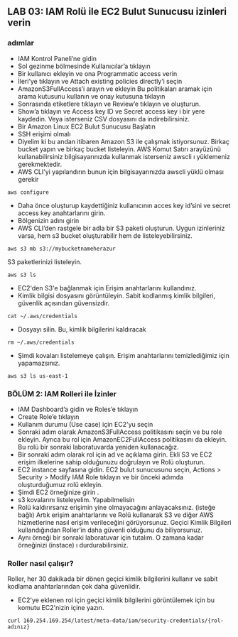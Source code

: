 ## LAB 03: IAM Rolü ile EC2 Bulut Sunucusu izinleri verin

### adımlar

*   IAM Kontrol Paneli’ne gidin
*   Sol gezinme bölmesinde Kullanıcılar’a tıklayın
*   Bir kullanıcı ekleyin ve ona Programmatic access verin
*   İleri’ye tıklayın ve Attach existing policies directly’i seçin
*   AmazonS3FullAccess’i arayın ve ekleyin Bu politikaları aramak için arama kutusunu kullanın ve onay kutusuna tıklayın
*   Sonrasında etiketlere tıklayın ve Review’e tıklayın ve oluşturun.
*   Show’a tıklayın ve Access key ID ve Secret access key i bir yere kaydedin. Veya isterseniz CSV dosyasını da indirebilirsiniz.
*   Bir Amazon Linux EC2 Bulut Sunucusu Başlatın
*   SSH erişimi olmalı
*   Diyelim ki bu andan itibaren Amazon S3 ile çalışmak istiyorsunuz. Birkaç bucket yapın ve birkaç bucket listeleyin. AWS Komut Satırı arayüzünü kullanabilirsiniz bilgisayarınızda kullanmak isterseniz awscli ı yüklemeniz gerekmektedir.
*   AWS CLI’yi yapılandırın bunun için bilgisayarınızda awscli yüklü olması gerekir

```
aws configure
```
*   Daha önce oluşturup kaydettiğiniz kullanıcının acces key id’sini ve secret access key anahtarlarını girin.
*   Bölgenizin adını girin
*   AWS CLI’den rastgele bir adla bir S3 paketi oluşturun. Uygun izinleriniz varsa, hem s3 bucket oluşturabilir hem de listeleyebilirsiniz.

```
aws s3 mb s3://mybucketnameherazur
```
S3 paketlerinizi listeleyin.

```
aws s3 ls
```
*   EC2'den S3'e bağlanmak için Erişim anahtarlarını kullandınız.
*   Kimlik bilgisi dosyasını görüntüleyin. Sabit kodlanmış kimlik bilgileri, güvenlik açısından güvensizdir.

```
cat ~/.aws/credentials
```
*   Dosyayı silin. Bu, kimlik bilgilerini kaldıracak

```
rm ~/.aws/credentials
```
*   Şimdi kovaları listelemeye çalışın. Erişim anahtarlarını temizlediğimiz için yapamazsınız.

```
aws s3 ls us-east-1
```
### BÖLÜM 2: IAM Rolleri ile İzinler

*   IAM Dashboard’a gidin ve Roles’e tıklayın
*   Create Role’e tıklayın
*   Kullanım durumu (Use case) için EC2'yu seçin
*   Sonraki adım olarak AmazonS3FullAccess politikasını seçin ve bu role ekleyin. Ayrıca bu rol için AmazonEC2FullAccess politikasını da ekleyin. Bu rolü bir sonraki laboratuvarda yeniden kullanacağız.
*   Bir sonraki adım olarak rol için ad ve açıklama girin. Ekli S3 ve EC2 erişim ilkelerine sahip olduğunuzu doğrulayın ve Rolü oluşturun.
*   EC2 instance sayfasına gidin. EC2 bulut sunucusunu seçin, Actions > Security > Modify IAM Role tıklayın ve bir önceki adımda oluşturduğumuz rolü ekleyin.
*   Şimdi EC2 örneğinize girin .
*   s3 kovalarını listeleyelim. Yapabilmelisin
*   Rolü kaldırırsanız erişimin yine olmayacağını anlayacaksınız. (isteğe bağlı) Artık erişim anahtarlarını ve Rolü kullanarak S3 ve diğer AWS hizmetlerine nasıl erişim verileceğini görüyorsunuz. Geçici Kimlik Bilgileri kullandığından Roller’in daha güvenli olduğunu da biliyorsunuz.
*   Aynı örneği bir sonraki laboratuvar için tutalım. O zamana kadar örneğinizi (instace) ı durdurabilirsiniz.

### Roller nasıl çalışır?

Roller, her 30 dakikada bir dönen geçici kimlik bilgilerini kullanır ve sabit kodlama anahtarlarından çok daha güvenlidir.

*   EC2'ye eklenen rol için geçici kimlik bilgilerini görüntülemek için bu komutu EC2'nizin içine yazın.

```
curl 169.254.169.254/latest/meta-data/iam/security-credentials/{rol-adınız}
```